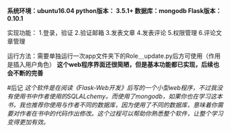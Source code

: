 **系统环境：ubuntu16.04
python版本： 3.5.1+
数据库：mongodb
Flask版本：0.10.1**

实现功能：
  1.登录，验证
  2.验证邮箱
  3.发表文章
  4.发表评论
  5.权限管理
  6.评论文章管理
 
运行方法：需要单独运行一次app文件夹下的Role＿update.py后方可使用（作用是插入用户角色）
**这个web程序界面还很简陋，但是基本功能都已实现，后续也会不断的完善**


#后记
*这个软件是在阅读《Flask-Web开发》后写的一个小型web程序，不过我没有使用书中作者使用的SQLALchemy。而使用了mongodb，如果你也在学习这本书，我也推荐你使用与作者不同的数据库，因为使用了不同的数据库，意味着你需要对作者在书中的代码作出修改。这个过程可以帮助你熟悉整个软件，让整个学习变得更加有效。*
